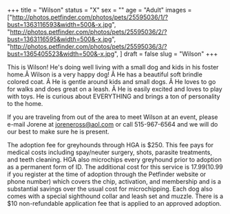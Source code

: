 +++
title = "Wilson"
status = "X"
sex = ""
age = "Adult"
images = ["http://photos.petfinder.com/photos/pets/25595036/1/?bust=1363116593&width=500&-x.jpg",
"http://photos.petfinder.com/photos/pets/25595036/2/?bust=1363116595&width=500&-x.jpg",
"http://photos.petfinder.com/photos/pets/25595036/3/?bust=1365405523&width=500&-x.jpg",
]
draft = false
slug = "Wilson"
+++

This is Wilson! He's doing well living with a small dog and kids in his foster home.Â Wilson is a very happy dog! Â He has a beautiful soft brindle colored coat. Â He is gentle around kids and small dogs. Â He loves to go for walks and does great on a leash. Â He is easily excited and loves to play with toys. He is curious about EVERYTHING and brings a ton of personality to the home.


If you are traveling from out of the area to meet Wilson at an event, please e-mail Jorene at joreneross@aol.com or call 515-967-6564 and we will do our best to make sure he is present.

The adoption fee for greyhounds through HGA is $250. This fee pays for medical costs including spay/neuter surgery, shots, parasite treatments, and teeth cleaning. HGA also microchips every greyhound prior to adoption as a permanent form of ID. The additional cost for this service is $17.99 ($10.99 if you register at the time of adoption through the Petfinder website or phone number) which covers the chip, activation, and membership and is a substantial savings over the usual cost for microchipping. Each dog also comes with a special sighthound collar and leash set and muzzle. There is a $10 non-refundable application fee that is applied to an approved adoption.

